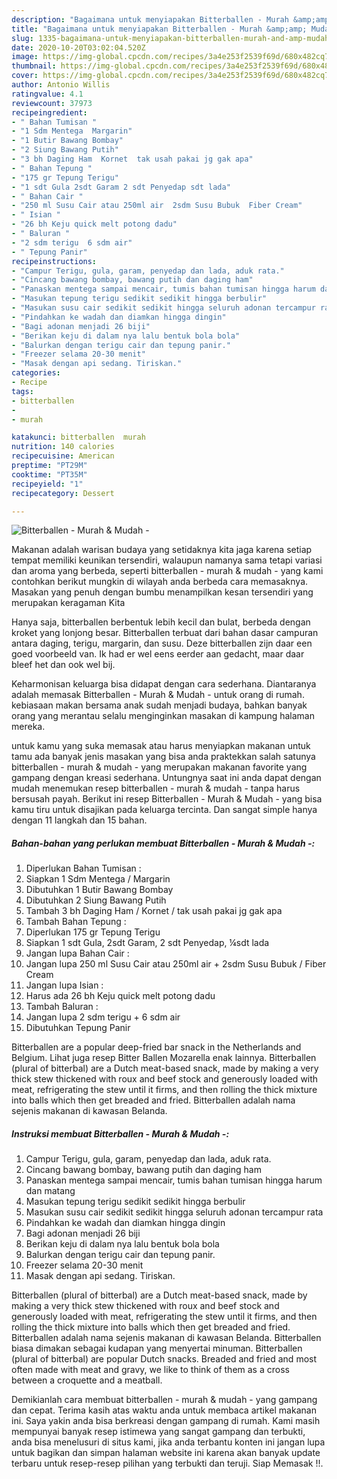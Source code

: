 ```yaml
---
description: "Bagaimana untuk menyiapakan Bitterballen - Murah &amp;amp; Mudah - Terbukti"
title: "Bagaimana untuk menyiapakan Bitterballen - Murah &amp;amp; Mudah - Terbukti"
slug: 1335-bagaimana-untuk-menyiapakan-bitterballen-murah-and-amp-mudah-terbukti
date: 2020-10-20T03:02:04.520Z
image: https://img-global.cpcdn.com/recipes/3a4e253f2539f69d/680x482cq70/bitterballen-murah-mudah-foto-resep-utama.jpg
thumbnail: https://img-global.cpcdn.com/recipes/3a4e253f2539f69d/680x482cq70/bitterballen-murah-mudah-foto-resep-utama.jpg
cover: https://img-global.cpcdn.com/recipes/3a4e253f2539f69d/680x482cq70/bitterballen-murah-mudah-foto-resep-utama.jpg
author: Antonio Willis
ratingvalue: 4.1
reviewcount: 37973
recipeingredient:
- " Bahan Tumisan "
- "1 Sdm Mentega  Margarin"
- "1 Butir Bawang Bombay"
- "2 Siung Bawang Putih"
- "3 bh Daging Ham  Kornet  tak usah pakai jg gak apa"
- " Bahan Tepung "
- "175 gr Tepung Terigu"
- "1 sdt Gula 2sdt Garam 2 sdt Penyedap sdt lada"
- " Bahan Cair "
- "250 ml Susu Cair atau 250ml air  2sdm Susu Bubuk  Fiber Cream"
- " Isian "
- "26 bh Keju quick melt potong dadu"
- " Baluran "
- "2 sdm terigu  6 sdm air"
- " Tepung Panir"
recipeinstructions:
- "Campur Terigu, gula, garam, penyedap dan lada, aduk rata."
- "Cincang bawang bombay, bawang putih dan daging ham"
- "Panaskan mentega sampai mencair, tumis bahan tumisan hingga harum dan matang"
- "Masukan tepung terigu sedikit sedikit hingga berbulir"
- "Masukan susu cair sedikit sedikit hingga seluruh adonan tercampur rata"
- "Pindahkan ke wadah dan diamkan hingga dingin"
- "Bagi adonan menjadi 26 biji"
- "Berikan keju di dalam nya lalu bentuk bola bola"
- "Balurkan dengan terigu cair dan tepung panir."
- "Freezer selama 20-30 menit"
- "Masak dengan api sedang. Tiriskan."
categories:
- Recipe
tags:
- bitterballen
- 
- murah

katakunci: bitterballen  murah 
nutrition: 140 calories
recipecuisine: American
preptime: "PT29M"
cooktime: "PT35M"
recipeyield: "1"
recipecategory: Dessert

---
```



![Bitterballen - Murah &amp; Mudah -](https://img-global.cpcdn.com/recipes/3a4e253f2539f69d/680x482cq70/bitterballen-murah-mudah-foto-resep-utama.jpg)

Makanan adalah warisan budaya yang setidaknya kita jaga karena setiap tempat memiliki keunikan tersendiri, walaupun namanya sama tetapi variasi dan aroma yang berbeda, seperti bitterballen - murah &amp; mudah - yang kami contohkan berikut mungkin di wilayah anda berbeda cara memasaknya. Masakan yang penuh dengan bumbu menampilkan kesan tersendiri yang merupakan keragaman Kita

Hanya saja, bitterballen berbentuk lebih kecil dan bulat, berbeda dengan kroket yang lonjong besar. Bitterballen terbuat dari bahan dasar campuran antara daging, terigu, margarin, dan susu. Deze bitterballen zijn daar een goed voorbeeld van. Ik had er wel eens eerder aan gedacht, maar daar bleef het dan ook wel bij.

Keharmonisan keluarga bisa didapat dengan cara sederhana. Diantaranya adalah memasak Bitterballen - Murah &amp; Mudah - untuk orang di rumah. kebiasaan makan bersama anak sudah menjadi budaya, bahkan banyak orang yang merantau selalu menginginkan masakan di kampung halaman mereka.

untuk kamu yang suka memasak atau harus menyiapkan makanan untuk tamu ada banyak jenis masakan yang bisa anda praktekkan salah satunya bitterballen - murah &amp; mudah - yang merupakan makanan favorite yang gampang dengan kreasi sederhana. Untungnya saat ini anda dapat dengan mudah menemukan resep bitterballen - murah &amp; mudah - tanpa harus bersusah payah.
Berikut ini resep Bitterballen - Murah &amp; Mudah - yang bisa kamu tiru untuk disajikan pada keluarga tercinta. Dan sangat simple hanya dengan 11 langkah dan 15 bahan.


<!--inarticleads1-->

##### Bahan-bahan yang perlukan membuat Bitterballen - Murah &amp; Mudah -:

1. Diperlukan  Bahan Tumisan :
1. Siapkan 1 Sdm Mentega / Margarin
1. Dibutuhkan 1 Butir Bawang Bombay
1. Dibutuhkan 2 Siung Bawang Putih
1. Tambah 3 bh Daging Ham / Kornet / tak usah pakai jg gak apa
1. Tambah  Bahan Tepung :
1. Diperlukan 175 gr Tepung Terigu
1. Siapkan 1 sdt Gula, 2sdt Garam, 2 sdt Penyedap, ¼sdt lada
1. Jangan lupa  Bahan Cair :
1. Jangan lupa 250 ml Susu Cair atau 250ml air + 2sdm Susu Bubuk / Fiber Cream
1. Jangan lupa  Isian :
1. Harus ada 26 bh Keju quick melt potong dadu
1. Tambah  Baluran :
1. Jangan lupa 2 sdm terigu + 6 sdm air
1. Dibutuhkan  Tepung Panir


Bitterballen are a popular deep-fried bar snack in the Netherlands and Belgium. Lihat juga resep Bitter Ballen Mozarella enak lainnya. Bitterballen (plural of bitterbal) are a Dutch meat-based snack, made by making a very thick stew thickened with roux and beef stock and generously loaded with meat, refrigerating the stew until it firms, and then rolling the thick mixture into balls which then get breaded and fried. Bitterballen adalah nama sejenis makanan di kawasan Belanda. 

<!--inarticleads2-->

##### Instruksi membuat  Bitterballen - Murah &amp; Mudah -:

1. Campur Terigu, gula, garam, penyedap dan lada, aduk rata.
1. Cincang bawang bombay, bawang putih dan daging ham
1. Panaskan mentega sampai mencair, tumis bahan tumisan hingga harum dan matang
1. Masukan tepung terigu sedikit sedikit hingga berbulir
1. Masukan susu cair sedikit sedikit hingga seluruh adonan tercampur rata
1. Pindahkan ke wadah dan diamkan hingga dingin
1. Bagi adonan menjadi 26 biji
1. Berikan keju di dalam nya lalu bentuk bola bola
1. Balurkan dengan terigu cair dan tepung panir.
1. Freezer selama 20-30 menit
1. Masak dengan api sedang. Tiriskan.


Bitterballen (plural of bitterbal) are a Dutch meat-based snack, made by making a very thick stew thickened with roux and beef stock and generously loaded with meat, refrigerating the stew until it firms, and then rolling the thick mixture into balls which then get breaded and fried. Bitterballen adalah nama sejenis makanan di kawasan Belanda. Bitterballen biasa dimakan sebagai kudapan yang menyertai minuman. Bitterballen (plural of bitterbal) are popular Dutch snacks. Breaded and fried and most often made with meat and gravy, we like to think of them as a cross between a croquette and a meatball. 

Demikianlah cara membuat bitterballen - murah &amp; mudah - yang gampang dan cepat. Terima kasih atas waktu anda untuk membaca artikel makanan ini. Saya yakin anda bisa berkreasi dengan gampang di rumah. Kami masih mempunyai banyak resep istimewa yang sangat gampang dan terbukti, anda bisa menelusuri di situs kami, jika anda terbantu konten ini jangan lupa untuk bagikan dan simpan halaman website ini karena akan banyak update terbaru untuk resep-resep pilihan yang terbukti dan teruji. Siap Memasak !!. 
